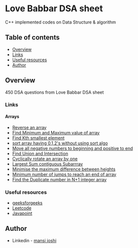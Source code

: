 # Love Babbar DSA sheet
C++ implemented codes on Data Structure &amp; algorithm

## Table of contents

- [Overview](#overview)
- [Links](#links)
- [Useful resources](#useful-resources)
- [Author](#author)

## Overview
450 DSA questions from Love Babbar DSA sheet

### Links

#### Arrays
- [Reverse an array](https://github.com/mansi05041/Love_babbar_DSA_sheet/tree/main/1.Reverse_an_array)
- [Find Minimum and Maximum value of array](https://github.com/mansi05041/Love_babbar_DSA_sheet/tree/main/2.Find_Min_Max_array)
- [Find Kth smallest element](https://github.com/mansi05041/Love_babbar_DSA_sheet/tree/main/3.Kth%20smallest%20element)
- [sort array having 0,1,2's without using sort algo](https://github.com/mansi05041/Love_babbar_DSA_sheet/tree/main/4.Sort0_1_2_array)
- [Move all negative numbers to beginning and positive to end](https://github.com/mansi05041/Love_babbar_DSA_sheet/tree/main/5.Move_negative_ele_to_one_side)
- [Find Union and Intersection](https://github.com/mansi05041/Love_babbar_DSA_sheet/tree/main/6.Find_Union_Intersection)
- [Cyclically rotate an array by one](https://github.com/mansi05041/Love_babbar_DSA_sheet/tree/main/7.Rotate_array_by_one)
- [Largest Sum contiguous Subarrray](https://github.com/mansi05041/Love_babbar_DSA_sheet/tree/main/8.Largest_sum_contiguous_Subarray)
- [Minimise the maximum difference between heights](https://github.com/mansi05041/Love_babbar_DSA_sheet/tree/main/9.Minimise_max_diff_bw_heights)
- [Minimum number of jumps to reach an end of array](https://github.com/mansi05041/Love_babbar_DSA_sheet/tree/main/10.Min_jumps_eod_array)
- [Find the Duplicate number in N+1 integer array](https://github.com/mansi05041/Love_babbar_DSA_sheet/tree/main/11.Find_duplicate_N%2B1_array)


### Useful resources

- [geeksforgeeks](https://practice.geeksforgeeks.org/)
- [Leetcode](https://leetcode.com/) 
- [Javapoint](https://www.javatpoint.com/data-structure-tutorial)

## Author
- Linkedin - [mansi joshi](https://www.linkedin.com/in/mansi-joshi-663aa81a0/)